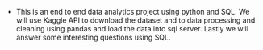 - This is an end to end data analytics project using python and SQL. We will use Kaggle API to download the dataset and to data processing and cleaning using pandas and load the data into sql server. Lastly we will answer some interesting questions using SQL.

